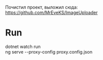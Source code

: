 Почистил проект, выложил сюда: https://github.com/MrEveKS/ImageUploader

# Run

dotnet watch run\
ng serve --proxy-config proxy.config.json
